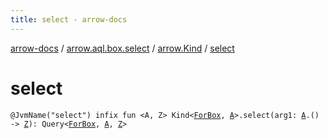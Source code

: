 ```yaml
---
title: select - arrow-docs
---
```


[arrow-docs](../../index.html) / [arrow.aql.box.select](../index.html) / [arrow.Kind](index.html) / [select](./select.html)

# select

`@JvmName("select") infix fun <A, Z> Kind<`[`ForBox`](../../arrow.aql/-for-box.html)`, `[`A`](select.html#A)`>.select(arg1: `[`A`](select.html#A)`.() -> `[`Z`](select.html#Z)`): Query<`[`ForBox`](../../arrow.aql/-for-box.html)`, `[`A`](select.html#A)`, `[`Z`](select.html#Z)`>`